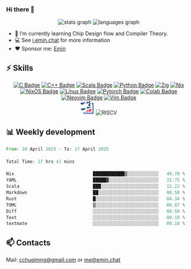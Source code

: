 ### Hi there 👋
<div align="center">
  <img src="https://github-readme-stats.vercel.app/api?username=Emin017&theme=calm&hide_title=false&hide_rank=false&show_icons=true&include_all_commits=true&count_private=true&disable_animations=false&locale=en&hide_border=false&" height="150" alt="stats graph"/>
  <img src="https://github-readme-stats.vercel.app/api/top-langs?username=Emin017&theme=calm&locale=en&hide_title=false&layout=compact&card_width=320&langs_count=8&hide_border=false&hide=html" height="150" alt="languages graph"/>
</div>

- 🌱 I’m currently learning Chip Design flow and Compiler Theory.
- 💻 See [i.emin.chat](https://i.emin.chat) for more information
- ❤️ Sponsor me: [Emin](https://patreon.com/Emin017)
## ⚡ Skills
<div align="center">

[![C Badge](https://img.shields.io/badge/C-00599C?style=flat-square&logo=c&logoColor=white)]()
[![C++ Badge](https://img.shields.io/badge/C%2B%2B-00599C?style=flat-square&logo=c%2B%2B&logoColor=white)]()
[![Scala Badge](https://img.shields.io/badge/Scala-DC322F?style=flat-square&logo=scala&logoColor=white)]()
[![Python Badge](https://img.shields.io/badge/-Python-3776AB?style=flat-square&logo=Python&logoColor=white)]()
[![Zig](https://img.shields.io/badge/Zig-%23F7A41D.svg?style=flat-square&logo=zig&logoColor=white)]()
[![Nix](https://img.shields.io/badge/NIX-5277C3.svg?style=flat-square&logo=NixOS&logoColor=white)]()
[![NixOS Badge](https://img.shields.io/badge/NixOS-5277C3?style=flat-square&logo=nixos&logoColor=fff)](#)
[![Linux Badge](https://img.shields.io/badge/-Linux-FCC624?style=flat-square&logo=Linux&logoColor=white)]()
[![Pytorch Badge](https://img.shields.io/badge/-Pytorch-EE4C2C?style=flat-square&logo=PyTorch&logoColor=white)]()
[![Colab Badge](https://img.shields.io/badge/Colab-F9AB00?style=flat-square&logo=googlecolab&color=525252)]()
[![Neovim Badge](https://img.shields.io/badge/NeoVim-%2357A143.svg?&style=flat-square&logo=neovim&logoColor=white)]()
[![Vim Badge](https://img.shields.io/badge/VIM-%2311AB00.svg?&style=flat-square&logo=vim&logoColor=white)]()
<br>
 <img src="ysyx.png" width = "38" height = "38" alt="YSYX Badge"/>
 <img src="https://cdn.simpleicons.org/riscv/283272.svg" width = "38" height = "38" alt="RISCV"/>

</div>

## 📊 Weekly development
<!--START_SECTION:waka-->

```rust
From: 10 April 2025 - To: 17 April 2025

Total Time: 27 hrs 41 mins

Nix                              ████████████▒░░░░░░░░░░░░   49.70 %
YAML                             █████▓░░░░░░░░░░░░░░░░░░░   22.75 %
Scala                            ███░░░░░░░░░░░░░░░░░░░░░░   12.22 %
Markdown                         ██░░░░░░░░░░░░░░░░░░░░░░░   08.50 %
Rust                             █░░░░░░░░░░░░░░░░░░░░░░░░   04.34 %
TOML                             ▒░░░░░░░░░░░░░░░░░░░░░░░░   00.87 %
Diff                             ░░░░░░░░░░░░░░░░░░░░░░░░░   00.50 %
Text                             ░░░░░░░░░░░░░░░░░░░░░░░░░   00.19 %
textmate                         ░░░░░░░░░░░░░░░░░░░░░░░░░   00.18 %
```

<!--END_SECTION:waka-->

## 📫 Contacts
Mail: [&#99;&#99;&#104;&#117;&#113;&#105;&#109;&#110;&#103;&#64;&#103;&#109;&#97;&#105;&#108;&#46;&#99;&#111;&#109;](mailto:&#99;&#99;&#104;&#117;&#113;&#105;&#109;&#110;&#103;&#64;&#103;&#109;&#97;&#105;&#108;&#46;&#99;&#111;&#109;) or [&#109;&#101;&#64;&#101;&#109;&#105;&#110;&#46;&#99;&#104;&#97;&#116;](mailto:&#109;&#101;&#64;&#101;&#109;&#105;&#110;&#46;&#99;&#104;&#97;&#116;)
